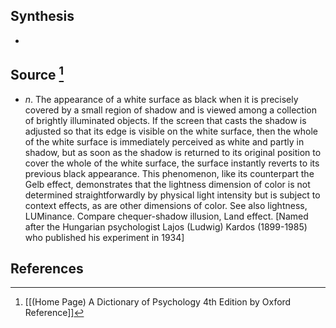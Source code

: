 ## Synthesis
- 
## Source [^1]
- $n$. The appearance of a white surface as black when it is precisely covered by a small region of shadow and is viewed among a collection of brightly illuminated objects. If the screen that casts the shadow is adjusted so that its edge is visible on the white surface, then the whole of the white surface is immediately perceived as white and partly in shadow, but as soon as the shadow is returned to its original position to cover the whole of the white surface, the surface instantly reverts to its previous black appearance. This phenomenon, like its counterpart the Gelb effect, demonstrates that the lightness dimension of color is not determined straightforwardly by physical light intensity but is subject to context effects, as are other dimensions of color. See also lightness, LUMinance. Compare chequer-shadow illusion, Land effect. \[Named after the Hungarian psychologist Lajos (Ludwig) Kardos (1899-1985) who published his experiment in 1934]
## References

[^1]: [[(Home Page) A Dictionary of Psychology 4th Edition by Oxford Reference]]